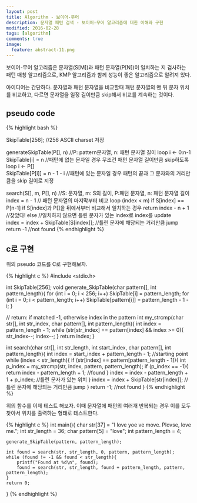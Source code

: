 ```yaml
---
layout: post
title: Algorithm - 보이어-무어
description: 문자열 패턴 검색 - 보이어-무어 알고리즘에 대한 이해와 구현
modified: 2016-02-28
tags: [algorithm]
comments: true
image:
  feature: abstract-11.png
---
```


보이어-무어 알고리즘은 문자열(S[M])과 패턴 문자열(P[N])이 일치하는 지 검사하는 패턴 매칭 알고리즘으로, KMP 알고리즘과 함께 성능이 좋은 알고리즘으로 알려져 있다. 

아이디어는 간단하다. 문자열과 패턴 문자열을 비교할때 패턴 문자열의 맨 뒤 문자 위치를 비교하고, 다르면  문자열을 일정 길이만큼 skip해서 비교를 계속하는 것이다. 	

## pseudo code

{% highlight bash %}

SkipTable[256]; //256 ASCII charset 저장

generateSkipTable(P[], n) //P: pattern문자열, n: 패턴 문자열 길이
  loop i <- 0:n-1
     SkipTable[i] = n //패턴에 없는 문자일 경우 무조건 패턴 문자열 길이만큼 skip하도록
  loop i <- P[]  
     SkipTable[P[i]] = n - 1 - i  //패턴에 있는 문자일 경우 패턴의 끝과 그 문자와의 거리만큼을 skip 길이로 지정

search(S[], m, P[], n) //S: 문자열, m: S의 길이, P:패턴 문자열, n: 패턴 문자열 길이
  index = n - 1 // 패턴 문자열의 마지막부터 비교 
  loop (index < m)
	if S[index] == P[n-1] 
		if S[index]과 P[]을 뒤에서부터 비교해서 일치하는 경우
			return index - n + 1  //찾았다!
                 else //일치하지 않으면 
		        틀린 문자가 있는 index로 index를 update                     
        index = index + SkipTable[S[index]]; //틀린 문자에 해당되는 거리만큼 jump
  return -1 //not found
{% endhighlight %}

## c로 구현 

위의 pseudo 코드를 C로 구현해보자.

{% highlight c %}
#include <stdio.h>

int SkipTable[256];
void generate_SkipTable(char pattern[], int pattern_length){
	for (int i = 0; i < 256; i++)
		SkipTable[i] = pattern_length;
	for (int i = 0; i < pattern_length; i++)
		SkipTable[pattern[i]] = pattern_length - 1 - i;
}

// return: if matched -1, otherwise index in the pattern
int my_strcmp(char str[], int str_index, char pattern[], int pattern_length){
	int index = pattern_length - 1;
	while (str[str_index] == pattern[index] && index >= 0){
		str_index--;
		index--;
	}
	return index;
}

int search(char str[], int str_length, int start_index, char pattern[], int pattern_length){
	int index = start_index + pattern_length - 1; //starting point
	while (index < str_length){
		if (str[index] == pattern[pattern_length - 1]){
			int p_index = my_strcmp(str, index, pattern, pattern_length);
			if (p_index == -1){
				return index - pattern_length + 1; //found
			}
			index = index - pattern_length + 1 + p_index; //틀린 문자가 있는 위치
		}
		index = index + SkipTable[str[index]];	//틀린 문자에 해당되는 거리만큼 jump
	}
	return -1; //not found
}
{% endhighlight %}

위의 함수를 이제 테스트 해보자. 이때 문자열에 패턴의 여러개 반복되는 경우 이를 모두 찾아서 위치를 출력하는 형태로 테스트한다. 

{% highlight c %}
int main(){
	char str[37] = "I love yoe ve move. Plovse, love me.";
	int str_length = 36;
	char pattern[5] = "love";
	int pattern_length = 4;
	
	generate_SkipTable(pattern, pattern_length);

	int found = search(str, str_length, 0, pattern, pattern_length);
	while (found != -1 && found < str_length){
		printf("Found at %d\n", found);
		found = search(str, str_length, found + pattern_length, pattern, pattern_length);
	}
	return 0;
}
{% endhighlight %}
